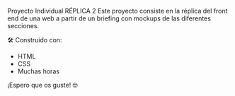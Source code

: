 Proyecto Individual RÉPLICA 2
Este proyecto consiste en la réplica del front end de una web a partir de un briefing con mockups de las diferentes secciones.



🛠️ Construido con:

- HTML
- CSS
- Muchas horas


¡Espero que os guste! 🤓
